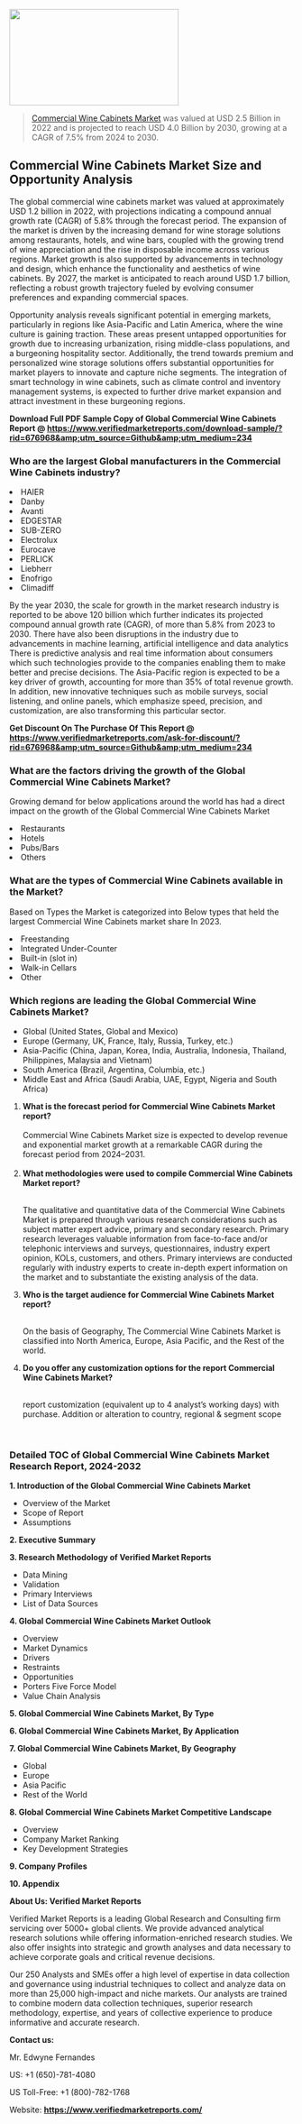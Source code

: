 
<img src="https://ffe5etoiles.com/wp-content/uploads/2024/12/MST1-300x171.png" alt="" width="300" height="171" class="alignnone size-medium wp-image-20088" /><blockquote><p><p><a href="https://www.verifiedmarketreports.com/download-sample/?rid=676968&utm_source=Github&utm_medium=234" target="_blank">Commercial Wine Cabinets Market</a> was valued at USD 2.5 Billion in 2022 and is projected to reach USD 4.0 Billion by 2030, growing at a CAGR of 7.5% from 2024 to 2030.</p></blockquote><p><h2>Commercial Wine Cabinets Market Size and Opportunity Analysis</h2><p>The global commercial wine cabinets market was valued at approximately USD 1.2 billion in 2022, with projections indicating a compound annual growth rate (CAGR) of 5.8% through the forecast period. The expansion of the market is driven by the increasing demand for wine storage solutions among restaurants, hotels, and wine bars, coupled with the growing trend of wine appreciation and the rise in disposable income across various regions. Market growth is also supported by advancements in technology and design, which enhance the functionality and aesthetics of wine cabinets. By 2027, the market is anticipated to reach around USD 1.7 billion, reflecting a robust growth trajectory fueled by evolving consumer preferences and expanding commercial spaces.</p><p>Opportunity analysis reveals significant potential in emerging markets, particularly in regions like Asia-Pacific and Latin America, where the wine culture is gaining traction. These areas present untapped opportunities for growth due to increasing urbanization, rising middle-class populations, and a burgeoning hospitality sector. Additionally, the trend towards premium and personalized wine storage solutions offers substantial opportunities for market players to innovate and capture niche segments. The integration of smart technology in wine cabinets, such as climate control and inventory management systems, is expected to further drive market expansion and attract investment in these burgeoning regions.</p></p><p class=""><strong>Download Full PDF Sample Copy of Global Commercial Wine Cabinets Report @ <a href="https://www.verifiedmarketreports.com/download-sample/?rid=676968&amp;utm_source=Github&amp;utm_medium=234" target="_blank">https://www.verifiedmarketreports.com/download-sample/?rid=676968&amp;utm_source=Github&amp;utm_medium=234</a></strong></p><h3 id="" class="">Who are the largest Global manufacturers in the Commercial Wine Cabinets industry?</h3><p><li>HAIER</li><li> Danby</li><li> Avanti</li><li> EDGESTAR</li><li> SUB-ZERO</li><li> Electrolux</li><li> Eurocave</li><li> PERLICK</li><li> Liebherr</li><li> Enofrigo</li><li> Climadiff</li></p><div class=""><div class="" dir="" data-message-author-role="" data-message-id="" data-message-model-slug=""><div class=""><div class=""><div class=""><div class="" dir="" data-message-author-role="" data-message-id="" data-message-model-slug=""><div class=""><div class=""><p>By the year 2030, the scale for growth in the market research industry is reported to be above 120 billion which further indicates its projected compound annual growth rate (CAGR), of more than 5.8% from 2023 to 2030. There have also been disruptions in the industry due to advancements in machine learning, artificial intelligence and data analytics There is predictive analysis and real time information about consumers which such technologies provide to the companies enabling them to make better and precise decisions. The Asia-Pacific region is expected to be a key driver of growth, accounting for more than 35% of total revenue growth. In addition, new innovative techniques such as mobile surveys, social listening, and online panels, which emphasize speed, precision, and customization, are also transforming this particular sector.</p><p><strong>Get Discount On The Purchase Of This Report @&nbsp; <a href="https://www.verifiedmarketreports.com/ask-for-discount/?rid=676968&amp;utm_source=Github&amp;utm_medium=234" target="_blank">https://www.verifiedmarketreports.com/ask-for-discount/?rid=676968&amp;utm_source=Github&amp;utm_medium=234</a></strong></p></div></div></div></div></div></div></div></div><h3 id="" class="">What are the factors driving the growth of the Global Commercial Wine Cabinets Market?</h3><p id="" class="">Growing demand for below applications around the world has had a direct impact on the growth of the Global Commercial Wine Cabinets Market</p><p id="" class=""><li>Restaurants</li><li> Hotels</li><li> Pubs/Bars</li><li> Others</li></p><h3 id="" class="">What are the types of Commercial Wine Cabinets available in the Market?</h3><p id="" class="">Based on Types the Market is categorized into Below types that held the largest Commercial Wine Cabinets market share In 2023.</p><p id="" class=""><li>Freestanding</li><li> Integrated Under-Counter</li><li> Built-in (slot in)</li><li> Walk-in Cellars</li><li> Other</li></p><h3 id="" class="">Which regions are leading the Global Commercial Wine Cabinets Market?</h3><ul><li>Global (United States, Global and Mexico)</li><li>Europe (Germany, UK, France, Italy, Russia, Turkey, etc.)</li><li>Asia-Pacific (China, Japan, Korea, India, Australia, Indonesia, Thailand, Philippines, Malaysia and Vietnam)</li><li>South America (Brazil, Argentina, Columbia, etc.)</li><li>Middle East and Africa (Saudi Arabia, UAE, Egypt, Nigeria and South Africa)</li></ul><p><ol><li><strong>What is the forecast period for Commercial Wine Cabinets Market report?<br /></strong><br /><span data-sheets-root="1" data-sheets-value="{&quot;1&quot;:2,&quot;2&quot;:&quot;XXXX size is expected to develop revenue and exponential market growth at a remarkable CAGR during the forecast period from 2024&ndash;2030.&quot;}" data-sheets-userformat="{&quot;2&quot;:12674,&quot;4&quot;:{&quot;1&quot;:2,&quot;2&quot;:16776960},&quot;10&quot;:2,&quot;11&quot;:0,&quot;15&quot;:&quot;Arial&quot;,&quot;16&quot;:12}">Commercial Wine Cabinets Market size is expected to develop revenue and exponential market growth at a remarkable CAGR during the forecast period from 2024&ndash;2031.</span><br /><br /></li><li><strong>What methodologies were used to compile Commercial Wine Cabinets Market report?<br /><br /></strong><p>The qualitative and quantitative data of the&nbsp;Commercial Wine Cabinets Market is prepared through various research considerations such as subject matter expert advice, primary and secondary research. Primary research leverages valuable information from face-to-face and/or telephonic interviews and surveys, questionnaires, industry expert opinion, KOLs, customers, and others. Primary interviews are conducted regularly with industry experts to create in-depth expert information on the market and to substantiate the existing analysis of the data.&nbsp;</p></li><li><strong>Who is the target audience for Commercial Wine Cabinets Market report?<br /><br /></strong><p>On the basis of Geography, The&nbsp;Commercial Wine Cabinets Market is classified into North America, Europe, Asia Pacific, and the Rest of the world.</p></li><li><strong>Do you offer any customization options for the report Commercial Wine Cabinets Market?<br /><br /></strong><p>report customization (equivalent up to 4 analyst&rsquo;s working days) with purchase. Addition or alteration to country, regional &amp; segment scope</p><p>&nbsp;</p></li></ol></p><h3 id="" class="">Detailed TOC of Global Commercial Wine Cabinets Market Research Report, 2024-2032</h3><p id="" class=""><strong>1. Introduction of the Global Commercial Wine Cabinets Market</strong></p><ul><li>Overview of the Market</li><li>Scope of Report</li><li>Assumptions</li></ul><p id="" class=""><strong>2. Executive Summary</strong></p><p id="" class=""><strong>3. Research Methodology of&nbsp;Verified Market Reports</strong></p><ul><li>Data Mining</li><li>Validation</li><li>Primary Interviews</li><li>List of Data Sources</li></ul><p id="" class=""><strong>4. Global Commercial Wine Cabinets Market Outlook</strong></p><ul><li>Overview</li><li>Market Dynamics</li><li>Drivers</li><li>Restraints</li><li>Opportunities</li><li>Porters Five Force Model</li><li>Value Chain Analysis</li></ul><p id="" class=""><strong>5. Global Commercial Wine Cabinets Market, By&nbsp;Type</strong></p><p id="" class=""><strong>6. Global Commercial Wine Cabinets Market, By Application</strong></p><p id="" class=""><strong>7. Global Commercial Wine Cabinets Market, By Geography</strong></p><ul><li>Global</li><li>Europe</li><li>Asia Pacific</li><li>Rest of the World</li></ul><p id="" class=""><strong>8. Global Commercial Wine Cabinets Market Competitive Landscape</strong></p><ul><li>Overview</li><li>Company Market Ranking</li><li>Key Development Strategies</li></ul><p id="" class=""><strong>9. Company Profiles</strong></p><p id="" class=""><strong>10. Appendix</strong></p><p id="" class=""><strong>About Us: Verified Market Reports</strong></p><p id="" class="">Verified Market Reports is a leading Global Research and Consulting firm servicing over 5000+ global clients. We provide advanced analytical research solutions while offering information-enriched research studies. We also offer insights into strategic and growth analyses and data necessary to achieve corporate goals and critical revenue decisions.</p><p id="" class="">Our 250 Analysts and SMEs offer a high level of expertise in data collection and governance using industrial techniques to collect and analyze data on more than 25,000 high-impact and niche markets. Our analysts are trained to combine modern data collection techniques, superior research methodology, expertise, and years of collective experience to produce informative and accurate research.</p><p id="" class=""><strong>Contact us:</strong></p><p id="" class="">Mr. Edwyne Fernandes</p><p id="" class="">US: +1 (650)-781-4080</p><p id="" class="">US Toll-Free: +1 (800)-782-1768</p><p id="" class="">Website: <a target="" data-test-app-aware-link=""><strong>https://www.verifiedmarketreports.com/</strong></a></p>

